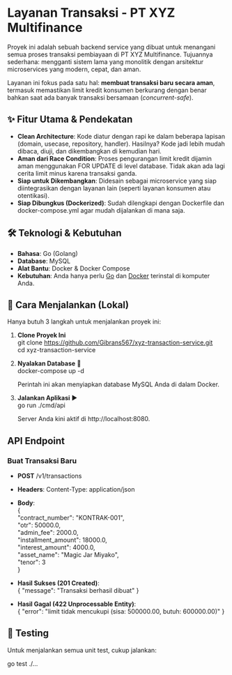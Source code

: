 # **Layanan Transaksi \- PT XYZ Multifinance**

Proyek ini adalah sebuah backend service yang dibuat untuk menangani semua proses transaksi pembiayaan di PT XYZ Multifinance. Tujuannya sederhana: mengganti sistem lama yang monolitik dengan arsitektur microservices yang modern, cepat, dan aman.

Layanan ini fokus pada satu hal: **membuat transaksi baru secara aman**, termasuk memastikan limit kredit konsumen berkurang dengan benar bahkan saat ada banyak transaksi bersamaan (*concurrent-safe*).

## **✨ Fitur Utama & Pendekatan**

* **Clean Architecture**: Kode diatur dengan rapi ke dalam beberapa lapisan (domain, usecase, repository, handler). Hasilnya? Kode jadi lebih mudah dibaca, diuji, dan dikembangkan di kemudian hari.  
* **Aman dari Race Condition**: Proses pengurangan limit kredit dijamin aman menggunakan FOR UPDATE di level database. Tidak akan ada lagi cerita limit minus karena transaksi ganda.  
* **Siap untuk Dikembangkan**: Didesain sebagai microservice yang siap diintegrasikan dengan layanan lain (seperti layanan konsumen atau otentikasi).  
* **Siap Dibungkus (Dockerized)**: Sudah dilengkapi dengan Dockerfile dan docker-compose.yml agar mudah dijalankan di mana saja.

## **🛠️ Teknologi & Kebutuhan**

* **Bahasa**: Go (Golang)  
* **Database**: MySQL  
* **Alat Bantu**: Docker & Docker Compose  
* **Kebutuhan**: Anda hanya perlu [Go](https://go.dev/doc/install) dan [Docker](https://docs.docker.com/get-docker/) terinstal di komputer Anda.

## **🚀 Cara Menjalankan (Lokal)**

Hanya butuh 3 langkah untuk menjalankan proyek ini:

1. **Clone Proyek Ini**  
   git clone https://github.com/Gibrans567/xyz-transaction-service.git  
   cd xyz-transaction-service

2. **Nyalakan Database** 🐳  
   docker-compose up \-d

   Perintah ini akan menyiapkan database MySQL Anda di dalam Docker.  
3. **Jalankan Aplikasi** ▶️  
   go run ./cmd/api

   Server Anda kini aktif di http://localhost:8080.

## **API Endpoint**

### **Buat Transaksi Baru**

* **POST** /v1/transactions  
* **Headers**: Content-Type: application/json  
* **Body**:  
  {  
      "contract\_number": "KONTRAK-001",  
      "otr": 50000.0,  
      "admin\_fee": 2000.0,  
      "installment\_amount": 18000.0,  
      "interest\_amount": 4000.0,  
      "asset\_name": "Magic Jar Miyako",  
      "tenor": 3  
  }

* **Hasil Sukses (201 Created)**:  
  { "message": "Transaksi berhasil dibuat" }

* **Hasil Gagal (422 Unprocessable Entity)**:  
  { "error": "limit tidak mencukupi (sisa: 500000.00, butuh: 600000.00)" }

## **🧪 Testing**

Untuk menjalankan semua unit test, cukup jalankan:

go test ./...  
